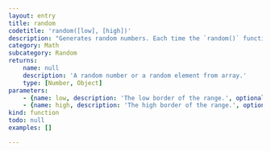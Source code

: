 ```yaml
---
layout: entry
title: random
codetitle: 'random([low], [high])'
description: "Generates random numbers. Each time the `random()` function is called, it returns an unexpected value within the specified range. If one parameter is passed to the function it will return a float between zero and the value of the high parameter. The function call `random(5)` returns values between `0` and `5`. If two parameters are passed, it will return a float with a value between the the parameters. The function call `random(-5, 10.2)` returns values between `-5` and `10.2`.\nOne parameter sets the range from `0` to the given parameter, while with two parameters present you set the range from `val1` to `val2`.\nIf one argument is given and it is an array, returns a random element from that array."
category: Math
subcategory: Random
returns:
    name: null
    description: 'A random number or a random element from array.'
    type: [Number, Object]
parameters:
    - {name: low, description: 'The low border of the range.', optional: true, type: [Number]}
    - {name: high, description: 'The high border of the range.', optional: true, type: [Number]}
kind: function
todo: null
examples: []

---
```

